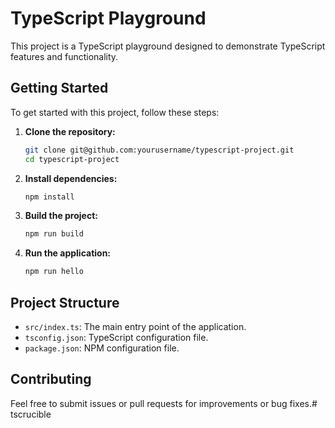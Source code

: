 # TypeScript Playground

This project is a TypeScript playground designed to demonstrate TypeScript features and functionality.

## Getting Started

To get started with this project, follow these steps:

1. **Clone the repository:**
   ```bash
   git clone git@github.com:yourusername/typescript-project.git
   cd typescript-project
   ```

2. **Install dependencies:**
   ```bash
   npm install
   ```

3. **Build the project:**
   ```bash
   npm run build
   ```

4. **Run the application:**
   ```bash
   npm run hello
   ```

## Project Structure

- `src/index.ts`: The main entry point of the application.
- `tsconfig.json`: TypeScript configuration file.
- `package.json`: NPM configuration file.

## Contributing

Feel free to submit issues or pull requests for improvements or bug fixes.# tscrucible
